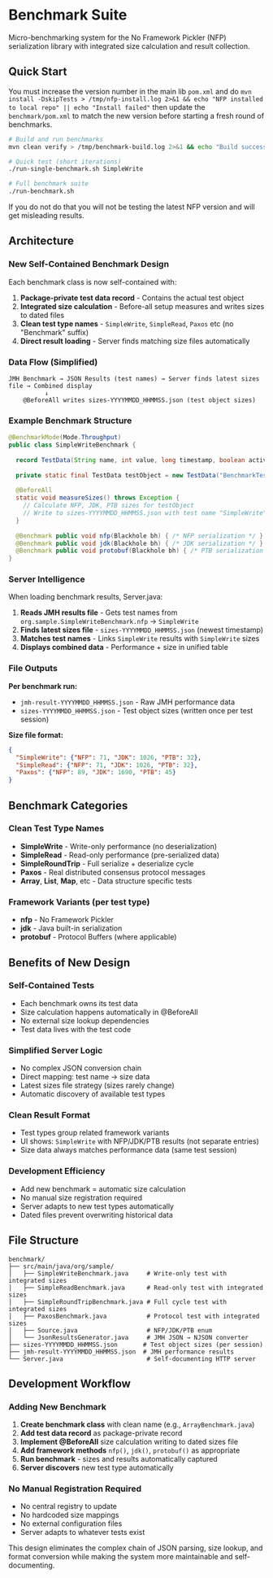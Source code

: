 # Benchmark Suite

Micro-benchmarking system for the No Framework Pickler (NFP) serialization library with integrated size calculation and result collection.

## Quick Start

You must increase the version number in the main lib `pom.xml` and do `mvn install -DskipTests > /tmp/nfp-install.log 2>&1 && echo "NFP installed to local repo" || echo "Install failed"` then update the `benchmark/pom.xml` to match the new version before starting a fresh round of benchmarks.

```bash
# Build and run benchmarks
mvn clean verify > /tmp/benchmark-build.log 2>&1 && echo "Build successful" || echo "Build failed"

# Quick test (short iterations)
./run-single-benchmark.sh SimpleWrite

# Full benchmark suite  
./run-benchmark.sh
```

If you do not do that you will not be testing the latest NFP version and will get misleading results.

## Architecture

### New Self-Contained Benchmark Design

Each benchmark class is now self-contained with:

1. **Package-private test data record** - Contains the actual test object
2. **Integrated size calculation** - Before-all setup measures and writes sizes to dated files  
3. **Clean test type names** - `SimpleWrite`, `SimpleRead`, `Paxos` etc (no "Benchmark" suffix)
4. **Direct result loading** - Server finds matching size files automatically

### Data Flow (Simplified)

```
JMH Benchmark → JSON Results (test names) → Server finds latest sizes file → Combined display
          ↓
    @BeforeAll writes sizes-YYYYMMDD_HHMMSS.json (test object sizes)
```

### Example Benchmark Structure

```java
@BenchmarkMode(Mode.Throughput)
public class SimpleWriteBenchmark {
  
  record TestData(String name, int value, long timestamp, boolean active) implements Serializable {}
  
  private static final TestData testObject = new TestData("BenchmarkTest", 42, System.currentTimeMillis(), true);
  
  @BeforeAll
  static void measureSizes() throws Exception {
    // Calculate NFP, JDK, PTB sizes for testObject
    // Write to sizes-YYYYMMDD_HHMMSS.json with test name "SimpleWrite"
  }
  
  @Benchmark public void nfp(Blackhole bh) { /* NFP serialization */ }
  @Benchmark public void jdk(Blackhole bh) { /* JDK serialization */ }  
  @Benchmark public void protobuf(Blackhole bh) { /* PTB serialization */ }
}
```

### Server Intelligence

When loading benchmark results, Server.java:

1. **Reads JMH results file** - Gets test names from `org.sample.SimpleWriteBenchmark.nfp` → `SimpleWrite`
2. **Finds latest sizes file** - `sizes-YYYYMMDD_HHMMSS.json` (newest timestamp)
3. **Matches test names** - Links `SimpleWrite` results with `SimpleWrite` sizes
4. **Displays combined data** - Performance + size in unified table

### File Outputs

**Per benchmark run:**
- `jmh-result-YYYYMMDD_HHMMSS.json` - Raw JMH performance data
- `sizes-YYYYMMDD_HHMMSS.json` - Test object sizes (written once per test session)

**Size file format:**
```json
{
  "SimpleWrite": {"NFP": 71, "JDK": 1026, "PTB": 32},
  "SimpleRead": {"NFP": 71, "JDK": 1026, "PTB": 32}, 
  "Paxos": {"NFP": 89, "JDK": 1690, "PTB": 45}
}
```

## Benchmark Categories

### Clean Test Type Names
- **SimpleWrite** - Write-only performance (no deserialization)
- **SimpleRead** - Read-only performance (pre-serialized data)
- **SimpleRoundTrip** - Full serialize + deserialize cycle
- **Paxos** - Real distributed consensus protocol messages
- **Array**, **List**, **Map**, etc - Data structure specific tests

### Framework Variants (per test type)
- **nfp** - No Framework Pickler 
- **jdk** - Java built-in serialization
- **protobuf** - Protocol Buffers (where applicable)

## Benefits of New Design

### Self-Contained Tests
- Each benchmark owns its test data
- Size calculation happens automatically in @BeforeAll
- No external size lookup dependencies
- Test data lives with the test code

### Simplified Server Logic  
- No complex JSON conversion chain
- Direct mapping: test name → size data
- Latest sizes file strategy (sizes rarely change)
- Automatic discovery of available test types

### Clean Result Format
- Test types group related framework variants
- UI shows: `SimpleWrite` with NFP/JDK/PTB results (not separate entries)
- Size data always matches performance data (same test session)

### Development Efficiency
- Add new benchmark = automatic size calculation
- No manual size registration required
- Server adapts to new test types automatically
- Dated files prevent overwriting historical data

## File Structure

```
benchmark/
├── src/main/java/org/sample/
│   ├── SimpleWriteBenchmark.java     # Write-only test with integrated sizes
│   ├── SimpleReadBenchmark.java      # Read-only test with integrated sizes  
│   ├── SimpleRoundTripBenchmark.java # Full cycle test with integrated sizes
│   ├── PaxosBenchmark.java           # Protocol test with integrated sizes
│   ├── Source.java                   # NFP/JDK/PTB enum
│   └── JsonResultsGenerator.java     # JMH JSON → NJSON converter
├── sizes-YYYYMMDD_HHMMSS.json       # Test object sizes (per session)
├── jmh-result-YYYYMMDD_HHMMSS.json  # JMH performance results
└── Server.java                       # Self-documenting HTTP server
```

## Development Workflow

### Adding New Benchmark

1. **Create benchmark class** with clean name (e.g., `ArrayBenchmark.java`)
2. **Add test data record** as package-private record
3. **Implement @BeforeAll** size calculation writing to dated sizes file
4. **Add framework methods** `nfp()`, `jdk()`, `protobuf()` as appropriate
5. **Run benchmark** - sizes and results automatically captured
6. **Server discovers** new test type automatically

### No Manual Registration Required
- No central registry to update
- No hardcoded size mappings  
- No external configuration files
- Server adapts to whatever tests exist

This design eliminates the complex chain of JSON parsing, size lookup, and format conversion while making the system more maintainable and self-documenting.
